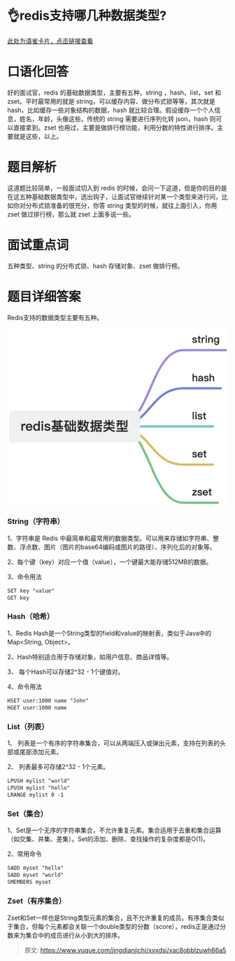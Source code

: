 # 👌redis支持哪几种数据类型?

[此处为语雀卡片，点击链接查看](https://www.yuque.com/jingdianjichi/xyxdsi/xac8obblzuwh66a5#kqBpz)

# 口语化回答
好的面试官，redis 的基础数据类型，主要有五种，string ，hash，list，set 和 zset。平时最常用的就是 string，可以缓存内容、做分布式锁等等，其次就是 hash，比如缓存一些对象结构的数据，hash 就比较合理。假设缓存一个个人信息，姓名，年龄，头像这些。传统的 string 需要进行序列化转 json，hash 则可以直接拿到。zset 也用过，主要是做排行榜功能，利用分数的特性进行排序。主要就是这些，以上。

# 题目解析
这道题比较简单，一般面试切入到 redis 的时候，会问一下这道，但是你的目的是在这五种基础数据类型中，选出钩子，让面试官继续针对某一个类型来进行问，比如你对分布式锁准备的很充分，你答 string 类型的时候，就往上面引入，你用 zset 做过排行榜，那么就 zset 上面多说一些。

# 面试重点词
五种类型、string 的分布式锁、hash 存储对象、zset 做排行榜。

# 题目详细答案
Redis支持的数据类型主要有五种。

![画板](./img/oD75wKr71EK7dfSO/1722567602056-63e967c3-4fc0-4ee3-a7a1-c0c33cf8f174-625824.jpeg)

### **String（字符串）**
1、字符串是 Redis 中最简单和最常用的数据类型。可以用来存储如字符串、整数、浮点数、图片（图片的base64编码或图片的路径）、序列化后的对象等。

2、每个键（key）对应一个值（value），一个键最大能存储512MB的数据。

3、命令用法

```plain
SET key "value"
GET key
```

### **Hash（哈希）**
1、Redis Hash是一个String类型的field和value的映射表，类似于Java中的Map<String, Object>。

2、Hash特别适合用于存储对象，如用户信息、商品详情等。

3、 每个Hash可以存储2^32 - 1个键值对。

4、命令用法

```plain
HSET user:1000 name "John"
HGET user:1000 name
```

### **List（列表）**
1、 列表是一个有序的字符串集合，可以从两端压入或弹出元素，支持在列表的头部或尾部添加元素。

2、 列表最多可存储2^32 - 1个元素。

```plain
LPUSH mylist "world"
LPUSH mylist "hello"
LRANGE mylist 0 -1
```

### **Set（集合）**
1、Set是一个无序的字符串集合，不允许重复元素。集合适用于去重和集合运算（如交集、并集、差集）。Set的添加、删除、查找操作的复杂度都是O(1)。

2、常用命令

```plain
SADD myset "hello"
SADD myset "world"
SMEMBERS myset
```

### **Zset（有序集合）**
Zset和Set一样也是String类型元素的集合，且不允许重复的成员。有序集合类似于集合，但每个元素都会关联一个double类型的分数（score），redis正是通过分数来为集合中的成员进行从小到大的排序。



> 原文: <https://www.yuque.com/jingdianjichi/xyxdsi/xac8obblzuwh66a5>